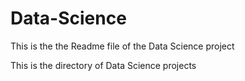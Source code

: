# Data-Science

This is the the Readme file of the Data Science project 

This is the directory of Data Science projects
